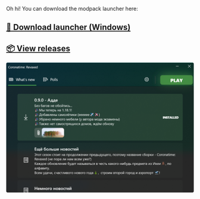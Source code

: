  Oh hi! You can download the modpack launcher here:

## [**🚀 Download launcher (Windows)**](https://github.com/Oqtavios/coronatime_revaxed/releases/download/launcher_build2/launcher_installer.exe)
## [**📦 View releases**](https://github.com/Oqtavios/coronatime_revaxed/releases)

![Coronatime Revaxed launcher screenshot](/screenshot.png "Launcher screenshot")